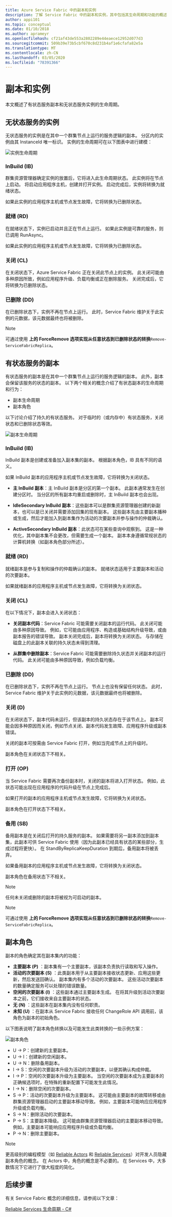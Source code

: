 ```yaml
---
title: Azure Service Fabric 中的副本和实例
description: 了解 Service Fabric 中的副本和实例，其中包括其生命周期和功能的概述。
author: appi101
ms.topic: conceptual
ms.date: 01/10/2018
ms.author: aprameyr
ms.openlocfilehash: cf21af43de553a2802289e44eaece12952d077d3
ms.sourcegitcommit: 509b39e73b5cbf670c8d231b4af1e6cfafa82e5a
ms.translationtype: MT
ms.contentlocale: zh-CN
ms.lasthandoff: 03/05/2020
ms.locfileid: "78391366"
---
```

# <a name="replicas-and-instances"></a>副本和实例 
本文概述了有状态服务副本和无状态服务实例的生命周期。

## <a name="instances-of-stateless-services"></a>无状态服务的实例
无状态服务的实例是在其中一个群集节点上运行的服务逻辑的副本。 分区内的实例由其 InstanceId 唯一标识。 实例的生命周期可在以下图表中进行建模：

![实例生命周期](./media/service-fabric-concepts-replica-lifecycle/instance.png)

### <a name="inbuild-ib"></a>InBuild (IB)
群集资源管理器确定实例的放置后，它将进入此生命周期状态。 此实例将在节点上启动。 将启动应用程序主机，创建并打开实例。 启动完成后，实例将转换为就绪状态。 

如果此实例的应用程序主机或节点发生故障，它将转换为已删除状态。

### <a name="ready-rd"></a>就绪 (RD)
在就绪状态下，实例已启动并且正在节点上运行。 如果此实例是可靠的服务，则已调用 RunAsync。 

如果此实例的应用程序主机或节点发生故障，它将转换为已删除状态。

### <a name="closing-cl"></a>关闭 (CL)
在关闭状态下，Azure Service Fabric 正在关闭此节点上的实例。 此关闭可能由多种原因所致，例如应用程序升级、负载均衡或正在删除服务。 关闭完成后，它将转换为已删除状态。

### <a name="dropped-dd"></a>已删除 (DD)
在已删除状态下，实例不再在节点上运行。 此时，Service Fabric 维护关于此实例的元数据，该元数据最终也将被删除。

> [!NOTE]
> 可通过使用  **上的 ForceRemove 选项实现从任意状态到已删除状态的转换**`Remove-ServiceFabricReplica`。
>

## <a name="replicas-of-stateful-services"></a>有状态服务的副本
有状态服务的副本是在其中一个群集节点上运行的服务逻辑的副本。 此外，副本会保留该服务的状态的副本。 以下两个相关的概念介绍了有状态副本的生命周期和行为：
- 副本生命周期
- 副本角色

以下讨论介绍了持久的有状态服务。 对于临时的（或内存中）有状态服务，关闭状态和已删除状态等效。

![副本生命周期](./media/service-fabric-concepts-replica-lifecycle/replica.png)

### <a name="inbuild-ib"></a>InBuild (IB)
InBuild 副本是创建或准备加入副本集的副本。 根据副本角色，IB 具有不同的语义。 

如果 InBuild 副本的应用程序主机或节点发生故障，它将转换为关闭状态。

   - **主 InBuild 副本**：主 InBuild 副本是分区的第一个副本。 此副本通常发生在创建分区时。 当分区的所有副本均重启或删除时，主 InBuild 副本也会出现。

   - **IdleSecondary InBuild 副本**：这些副本可以是群集资源管理器创建的新副本，也可以是已关闭并需要添加回集的现有副本。 这些副本先由主要副本播种或生成，然后才能加入到副本集作为活动的次要副本并参与操作的仲裁确认。

   - **ActiveSecondary InBuild 副本**：此状态可在某些查询中观察到。 这是一种优化，其中副本集不会更改，但需要生成一个副本。 副本本身遵循常规状态的计算机转换（如副本角色部分所述）。

### <a name="ready-rd"></a>就绪 (RD)
就绪副本是参与复制和操作的仲裁确认的副本。 就绪状态适用于主要副本和活动的次要副本。

如果就绪副本的应用程序主机或节点发生故障，它将转换为关闭状态。

### <a name="closing-cl"></a>关闭 (CL)
在以下情况下，副本会进入关闭状态：

- **关闭副本代码**：Service Fabric 可能需要关闭副本的运行代码。 此关闭可能由多种原因导致。 例如，它可能由应用程序、构造或基础结构升级导致，或由副本报告的错误导致。 副本关闭完成后，副本将转换为关闭状态。 与存储在磁盘上的此副本关联的持久状态未得到清理。

- **从群集中删除副本**：Service Fabric 可能需要删除持久状态并关闭副本的运行代码。 此关闭可能由多种原因导致，例如负载均衡。

### <a name="dropped-dd"></a>已删除 (DD)
在已删除状态下，实例不再在节点上运行。 节点上也没有保留任何状态。 此时，Service Fabric 维护关于此实例的元数据，该元数据最终也将被删除。

### <a name="down-d"></a>关闭 (D)
在关闭状态下，副本代码未运行，但该副本的持久状态存在于该节点上。 副本可能会因多种原因而关闭，例如节点关闭、副本代码发生故障、应用程序升级或副本错误。

关闭的副本可按需由 Service Fabric 打开，例如当完成节点上的升级时。

副本角色在关闭状态下不相关。

### <a name="opening-op"></a>打开 (OP)
当 Service Fabric 需要再次备份副本时，关闭的副本将进入打开状态。 例如，此状态可能出现在应用程序的代码升级在节点上完成后。 

如果打开的副本的应用程序主机或节点发生故障，它将转换为关闭状态。

副本角色在打开状态下不相关。

### <a name="standby-sb"></a>备用 (SB)
备用副本是在关闭后打开的持久服务的副本。 如果需要将另一副本添加到副本集，此副本可供 Service Fabric 使用（因为此副本已经具有状态的某些部分，生成过程将更快）。 在 StandByReplicaKeepDuration 到期后，备用副本将被丢弃。

如果备用副本的应用程序主机或节点发生故障，它将转换为关闭状态。

副本角色在备用状态下不相关。

> [!NOTE]
> 任何未关闭或删除的副本将被视为可启动的副本。
>

> [!NOTE]
> 可通过使用  **上的 ForceRemove 选项实现从任意状态到已删除状态的转换**`Remove-ServiceFabricReplica`。
>

## <a name="replica-role"></a>副本角色 
副本的角色确定其在副本集内的功能：

- **主要副本 (P)** ：副本集有一个主要副本，该副本负责执行读取和写入操作。 
- **活动的次要副本 (S)** ：此类副本用于从主要副本接收状态更新、应用这些更新，然后发送回确认。 副本集内有多个活动的次要副本。 这些活动次要副本的数量确定服务可以处理的错误数量。
- **空闲的次要副本 (I)** ：这些副本通过主要副本生成。 在将其升级到活动次要副本之前，它们接收来自主要副本的状态。 
- **无 (N)** ：这些副本在副本集内没有任何职责。
- **未知 (U)** ：在副本从 Service Fabric 接收任何 ChangeRole API 调用前，该角色为副本的初始角色。

以下图表说明了副本角色转换以及可能发生此类转换的一些示例方案：

![副本角色](./media/service-fabric-concepts-replica-lifecycle/role.png)

- U -> P：创建新的主要副本。
- U -> I：创建新的空闲副本。
- U -> N：删除备用副本。
- I -> S：空闲的次要副本升级为活动的次要副本，以便其确认构成仲裁。
- I -> P：空闲的次要副本升级为主要副本。 当空闲的次要副本成为主要副本的正确候选项时，在特殊的重新配置下可能发生此情况。
- I -> N：删除空闲的次要副本。
- S -> P：活动的次要副本升级为主要副本。 这可能由主要副本的故障转移或由群集资源管理器启动的主要副本移动导致。 例如，主要副本可能响应应用程序升级或负载均衡。
- S -> N：删除活动的次要副本。
- P -> S：主要副本降级。 这可能由群集资源管理器启动的主要副本移动导致。 例如，主要副本可能响应应用程序升级或负载均衡。
- P -> N：删除主要副本。

> [!NOTE]
> 更高级别的编程模型（如 [Reliable Actors](service-fabric-reliable-actors-introduction.md) 和 [Reliable Services](service-fabric-reliable-services-introduction.md)）对开发人员隐藏副本角色的概念。 在 Actors 中，角色的概念是不必要的。 在 Services 中，大多数情况下它进行了很大程度的简化。
>

## <a name="next-steps"></a>后续步骤
有关 Service Fabric 概念的详细信息，请参阅以下文章：

[Reliable Services 生命周期 - C#](service-fabric-reliable-services-lifecycle.md)

